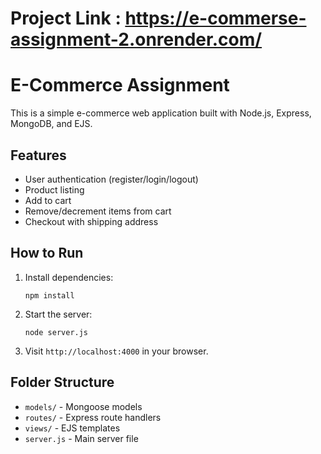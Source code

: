 # Project Link : https://e-commerse-assignment-2.onrender.com/
# E-Commerce Assignment

This is a simple e-commerce web application built with Node.js, Express, MongoDB, and EJS.

## Features

- User authentication (register/login/logout)
- Product listing
- Add to cart
- Remove/decrement items from cart
- Checkout with shipping address

## How to Run

1. Install dependencies:
   ```
   npm install
   ```
2. Start the server:
   ```
   node server.js
   ```
3. Visit `http://localhost:4000` in your browser.

## Folder Structure

- `models/` - Mongoose models
- `routes/` - Express route handlers
- `views/` - EJS templates
- `server.js` - Main server file


